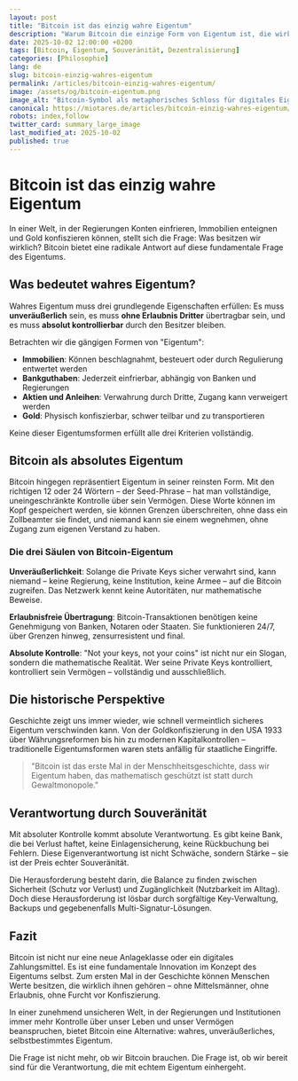 ```yaml
---
layout: post
title: "Bitcoin ist das einzig wahre Eigentum"
description: "Warum Bitcoin die einzige Form von Eigentum ist, die wirklich unveräußerlich, zensurresistent und absolut kontrollierbar bleibt."
date: 2025-10-02 12:00:00 +0200
tags: [Bitcoin, Eigentum, Souveränität, Dezentralisierung]
categories: [Philosophie]
lang: de
slug: bitcoin-einzig-wahres-eigentum
permalink: /articles/bitcoin-einzig-wahres-eigentum/
image: /assets/og/bitcoin-eigentum.png
image_alt: "Bitcoin-Symbol als metaphorisches Schloss für digitales Eigentum"
canonical: https://miotares.de/articles/bitcoin-einzig-wahres-eigentum/
robots: index,follow
twitter_card: summary_large_image
last_modified_at: 2025-10-02
published: true
---
```


# Bitcoin ist das einzig wahre Eigentum

In einer Welt, in der Regierungen Konten einfrieren, Immobilien enteignen und Gold konfiszieren können, stellt sich die Frage: Was besitzen wir wirklich? Bitcoin bietet eine radikale Antwort auf diese fundamentale Frage des Eigentums.

## Was bedeutet wahres Eigentum?

Wahres Eigentum muss drei grundlegende Eigenschaften erfüllen: Es muss **unveräußerlich** sein, es muss **ohne Erlaubnis Dritter** übertragbar sein, und es muss **absolut kontrollierbar** durch den Besitzer bleiben.

Betrachten wir die gängigen Formen von "Eigentum":

- **Immobilien**: Können beschlagnahmt, besteuert oder durch Regulierung entwertet werden
- **Bankguthaben**: Jederzeit einfrierbar, abhängig von Banken und Regierungen
- **Aktien und Anleihen**: Verwahrung durch Dritte, Zugang kann verweigert werden
- **Gold**: Physisch konfiszierbar, schwer teilbar und zu transportieren

Keine dieser Eigentumsformen erfüllt alle drei Kriterien vollständig.

## Bitcoin als absolutes Eigentum

Bitcoin hingegen repräsentiert Eigentum in seiner reinsten Form. Mit den richtigen 12 oder 24 Wörtern – der Seed-Phrase – hat man vollständige, uneingeschränkte Kontrolle über sein Vermögen. Diese Worte können im Kopf gespeichert werden, sie können Grenzen überschreiten, ohne dass ein Zollbeamter sie findet, und niemand kann sie einem wegnehmen, ohne Zugang zum eigenen Verstand zu haben.

### Die drei Säulen von Bitcoin-Eigentum

**Unveräußerlichkeit**: Solange die Private Keys sicher verwahrt sind, kann niemand – keine Regierung, keine Institution, keine Armee – auf die Bitcoin zugreifen. Das Netzwerk kennt keine Autoritäten, nur mathematische Beweise.

**Erlaubnisfreie Übertragung**: Bitcoin-Transaktionen benötigen keine Genehmigung von Banken, Notaren oder Staaten. Sie funktionieren 24/7, über Grenzen hinweg, zensurresistent und final.

**Absolute Kontrolle**: "Not your keys, not your coins" ist nicht nur ein Slogan, sondern die mathematische Realität. Wer seine Private Keys kontrolliert, kontrolliert sein Vermögen – vollständig und ausschließlich.

## Die historische Perspektive

Geschichte zeigt uns immer wieder, wie schnell vermeintlich sicheres Eigentum verschwinden kann. Von der Goldkonfiszierung in den USA 1933 über Währungsreformen bis hin zu modernen Kapitalkontrollen – traditionelle Eigentumsformen waren stets anfällig für staatliche Eingriffe.

> "Bitcoin ist das erste Mal in der Menschheitsgeschichte, dass wir Eigentum haben, das mathematisch geschützt ist statt durch Gewaltmonopole." 

## Verantwortung durch Souveränität

Mit absoluter Kontrolle kommt absolute Verantwortung. Es gibt keine Bank, die bei Verlust haftet, keine Einlagensicherung, keine Rückbuchung bei Fehlern. Diese Eigenverantwortung ist nicht Schwäche, sondern Stärke – sie ist der Preis echter Souveränität.

Die Herausforderung besteht darin, die Balance zu finden zwischen Sicherheit (Schutz vor Verlust) und Zugänglichkeit (Nutzbarkeit im Alltag). Doch diese Herausforderung ist lösbar durch sorgfältige Key-Verwaltung, Backups und gegebenenfalls Multi-Signatur-Lösungen.

## Fazit

Bitcoin ist nicht nur eine neue Anlageklasse oder ein digitales Zahlungsmittel. Es ist eine fundamentale Innovation im Konzept des Eigentums selbst. Zum ersten Mal in der Geschichte können Menschen Werte besitzen, die wirklich ihnen gehören – ohne Mittelsmänner, ohne Erlaubnis, ohne Furcht vor Konfiszierung.

In einer zunehmend unsicheren Welt, in der Regierungen und Institutionen immer mehr Kontrolle über unser Leben und unser Vermögen beanspruchen, bietet Bitcoin eine Alternative: wahres, unveräußerliches, selbstbestimmtes Eigentum.

Die Frage ist nicht mehr, ob wir Bitcoin brauchen. Die Frage ist, ob wir bereit sind für die Verantwortung, die mit echtem Eigentum einhergeht.